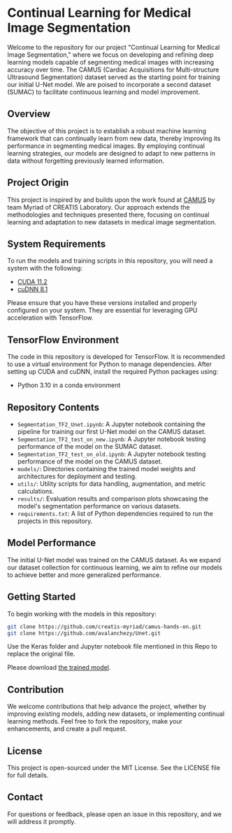 # Continual Learning for Medical Image Segmentation

Welcome to the repository for our project "Continual Learning for Medical Image Segmentation," where we focus on developing and refining deep learning models capable of segmenting medical images with increasing accuracy over time. The CAMUS (Cardiac Acquisitions for Multi-structure Ultrasound Segmentation) dataset served as the starting point for training our initial U-Net model. We are poised to incorporate a second dataset (SUMAC) to facilitate continuous learning and model improvement.

## Overview

The objective of this project is to establish a robust machine learning framework that can continually learn from new data, thereby improving its performance in segmenting medical images. By employing continual learning strategies, our models are designed to adapt to new patterns in data without forgetting previously learned information.

## Project Origin

This project is inspired by and builds upon the work found at [CAMUS](https://github.com/creatis-myriad/camus-hands-on.git) by team Myriad of CREATIS Laboratory. Our approach extends the methodologies and techniques presented there, focusing on continual learning and adaptation to new datasets in medical image segmentation.

## System Requirements

To run the models and training scripts in this repository, you will need a system with the following:

- [CUDA 11.2](https://developer.nvidia.com/cuda-11.2.0-download-archive)
- [cuDNN 8.1](https://developer.nvidia.com/compute/machine-learning/cudnn/secure/8.1.1.33/11.2_20210301/cudnn-11.2-windows-x64-v8.1.1.33.zip)

Please ensure that you have these versions installed and properly configured on your system. They are essential for leveraging GPU acceleration with TensorFlow.

## TensorFlow Environment

The code in this repository is developed for TensorFlow. It is recommended to use a virtual environment for Python to manage dependencies. After setting up CUDA and cuDNN, install the required Python packages using:

- Python 3.10 in a conda environment

## Repository Contents

- `Segmentation_TF2_Unet.ipynb`: A Jupyter notebook containing the pipeline for training our first U-Net model on the CAMUS dataset.
- `Segmentation_TF2_test_on_new.ipynb`: A Jupyter notebook testing performance of the model on the SUMAC dataset.
- `Segmentation_TF2_test_on_old.ipynb`: A Jupyter notebook testing performance of the model on the CAMUS dataset.
- `models/`: Directories containing the trained model weights and architectures for deployment and testing.
- `utils/`: Utility scripts for data handling, augmentation, and metric calculations.
- `results/`: Evaluation results and comparison plots showcasing the model's segmentation performance on various datasets.
- `requirements.txt`: A list of Python dependencies required to run the projects in this repository.

## Model Performance

The initial U-Net model was trained on the CAMUS dataset. As we expand our dataset collection for continuous learning, we aim to refine our models to achieve better and more generalized performance.

## Getting Started

To begin working with the models in this repository:

```bash
git clone https://github.com/creatis-myriad/camus-hands-on.git
git clone https://github.com/avalanchezy/Unet.git
```
Use the Keras folder and Jupyter notebook file mentioned in this Repo to replace the original file.

Please download [the trained model](https://drive.google.com/file/d/13mlaFQDDrcIzwMrgFWHL02xHTaNZwtVM/view?usp=sharing).

## Contribution

We welcome contributions that help advance the project, whether by improving existing models, adding new datasets, or implementing continual learning methods. Feel free to fork the repository, make your enhancements, and create a pull request.

## License

This project is open-sourced under the MIT License. See the LICENSE file for full details.

## Contact

For questions or feedback, please open an issue in this repository, and we will address it promptly.



